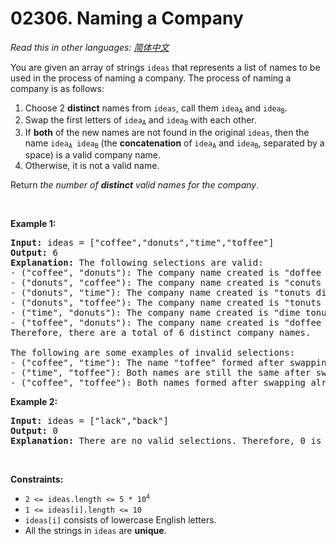 # 02306. Naming a Company

  _Read this in other languages:_
    [_简体中文_](README.zh-CN.md)

<p>You are given an array of strings <code>ideas</code> that represents a list of names to be used in the process of naming a company. The process of naming a company is as follows:</p>

<ol>
	<li>Choose 2 <strong>distinct</strong> names from <code>ideas</code>, call them <code>idea<sub>A</sub></code> and <code>idea<sub>B</sub></code>.</li>
	<li>Swap the first letters of <code>idea<sub>A</sub></code> and <code>idea<sub>B</sub></code> with each other.</li>
	<li>If <strong>both</strong> of the new names are not found in the original <code>ideas</code>, then the name <code>idea<sub>A</sub> idea<sub>B</sub></code> (the <strong>concatenation</strong> of <code>idea<sub>A</sub></code> and <code>idea<sub>B</sub></code>, separated by a space) is a valid company name.</li>
	<li>Otherwise, it is not a valid name.</li>
</ol>

<p>Return <em>the number of <strong>distinct</strong> valid names for the company</em>.</p>

<p>&nbsp;</p>
<p><strong class="example">Example 1:</strong></p>

<pre>
<strong>Input:</strong> ideas = [&quot;coffee&quot;,&quot;donuts&quot;,&quot;time&quot;,&quot;toffee&quot;]
<strong>Output:</strong> 6
<strong>Explanation:</strong> The following selections are valid:
- (&quot;coffee&quot;, &quot;donuts&quot;): The company name created is &quot;doffee conuts&quot;.
- (&quot;donuts&quot;, &quot;coffee&quot;): The company name created is &quot;conuts doffee&quot;.
- (&quot;donuts&quot;, &quot;time&quot;): The company name created is &quot;tonuts dime&quot;.
- (&quot;donuts&quot;, &quot;toffee&quot;): The company name created is &quot;tonuts doffee&quot;.
- (&quot;time&quot;, &quot;donuts&quot;): The company name created is &quot;dime tonuts&quot;.
- (&quot;toffee&quot;, &quot;donuts&quot;): The company name created is &quot;doffee tonuts&quot;.
Therefore, there are a total of 6 distinct company names.

The following are some examples of invalid selections:
- (&quot;coffee&quot;, &quot;time&quot;): The name &quot;toffee&quot; formed after swapping already exists in the original array.
- (&quot;time&quot;, &quot;toffee&quot;): Both names are still the same after swapping and exist in the original array.
- (&quot;coffee&quot;, &quot;toffee&quot;): Both names formed after swapping already exist in the original array.
</pre>

<p><strong class="example">Example 2:</strong></p>

<pre>
<strong>Input:</strong> ideas = [&quot;lack&quot;,&quot;back&quot;]
<strong>Output:</strong> 0
<strong>Explanation:</strong> There are no valid selections. Therefore, 0 is returned.
</pre>

<p>&nbsp;</p>
<p><strong>Constraints:</strong></p>

<ul>
	<li><code>2 &lt;= ideas.length &lt;= 5 * 10<sup>4</sup></code></li>
	<li><code>1 &lt;= ideas[i].length &lt;= 10</code></li>
	<li><code>ideas[i]</code> consists of lowercase English letters.</li>
	<li>All the strings in <code>ideas</code> are <strong>unique</strong>.</li>
</ul>
